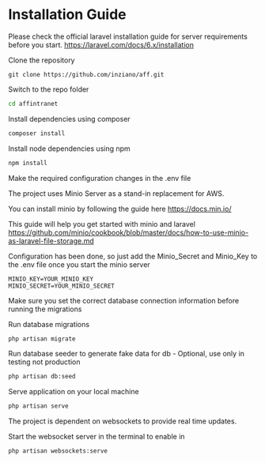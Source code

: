 # Installation Guide

Please check the official laravel installation guide for server requirements before you start. 
https://laravel.com/docs/6.x/installation

Clone the repository

```git
git clone https://github.com/inziano/aff.git
```

Switch to the repo folder

```bash
cd affintranet
```

Install dependencies using composer
```bash
composer install
```

Install node dependencies using npm
```bash
npm install
```
Make the required configuration changes in the .env file

The project uses Minio Server as a stand-in replacement for AWS. 

You can install minio by following the guide here https://docs.min.io/

This guide will help you get started with minio and laravel
https://github.com/minio/cookbook/blob/master/docs/how-to-use-minio-as-laravel-file-storage.md

Configuration has been done, so just add the Minio_Secret and Minio_Key to the .env file once you start the minio server

```env
MINIO_KEY=YOUR_MINIO_KEY
MINIO_SECRET=YOUR_MINIO_SECRET
```

Make sure you set the correct database connection information before running the migrations

Run database migrations

```bash
php artisan migrate
```
Run database seeder to generate fake data for db - Optional, use only in testing not production

```bash
php artisan db:seed
```

Serve application on your local machine

```bash
php artisan serve
```

The project is dependent on websockets to provide real time updates. 

Start the websocket server in the terminal to enable in

```bash
php artisan websockets:serve
```

